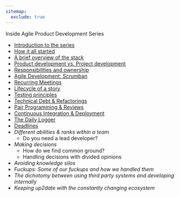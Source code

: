 ```yaml
---
sitemap:
  exclude: true
---
```


Inside Agile Product Development Series

- [Introduction to the series](/inside-agile-product-development-series/)
- [How it all started](./01-how-it-all-started/)
- [A brief overview of the stack](./02-brief-overview-stack/)
- [Product development vs. Project development](./03-product-development-vs-project-development/)
- [Responsibilities and ownership](./04-responsibilities-ownership/)
- [Agile Development: Scrumban](./05-agile-development-scrumban/)
- [Recurring Meetings](./06-recurring-meetings/)
- [Lifecycle of a story](./07-lifecycle-of-a-story/)
- [Testing principles](./08-testing-principles/)
- [Technical Debt & Refactorings](./09-technical-debt-refactoring/)
- [Pair Programming & Reviews](./10-pair-programming-reviews/)
- [Continuous Integration & Deployment](./11-continuous-integration-deployment/)
- [The Daily Logger](./12-daily-logger/)
- [Deadlines](./13-deadlines/)
- _Different abilities & ranks within a team_
  - Do you need a lead developer?
- _Making decisions_
  - How do we find common ground?
  - Handling decisions with divided opinions
- _Avoiding knowledge silos_
- _Fuckups: Some of our fuckups and how we handled them_
- _The dichotomy between using third party systems and developing internally_
- _Keeping up2date with the constantly changing ecosystem_
